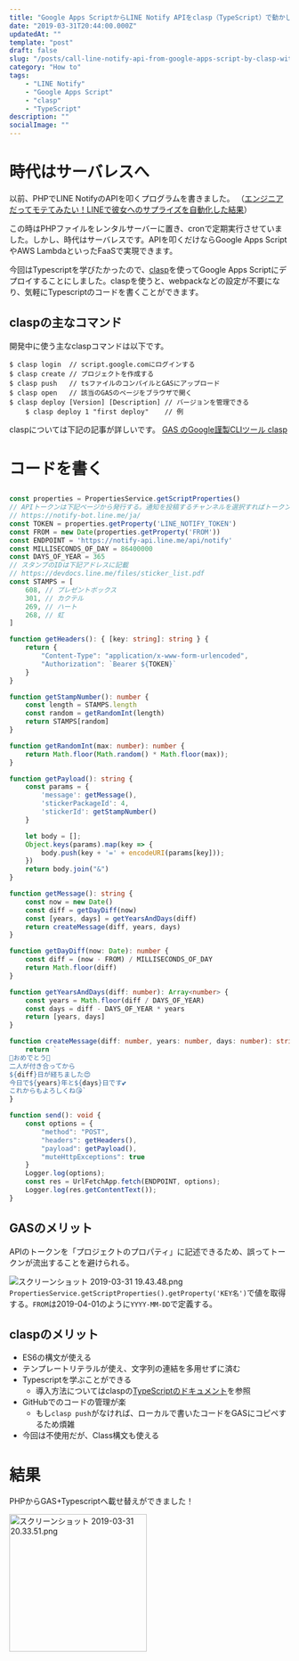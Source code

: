 ```yaml
---
title: "Google Apps ScriptからLINE Notify APIをclasp（TypeScript）で動かした"
date: "2019-03-31T20:44:00.000Z"
updatedAt: ""
template: "post"
draft: false
slug: "/posts/call-line-notify-api-from-google-apps-script-by-clasp-with-typescript"
category: "How to"
tags:
    - "LINE Notify"
    - "Google Apps Script"
    - "clasp"
    - "TypeScript"
description: ""
socialImage: ""
---
```


# 時代はサーバレスへ
以前、PHPでLINE NotifyのAPIを叩くプログラムを書きました。
（[エンジニアだってモテてみたい！LINEで彼女へのサプライズを自動化した結果](https://qiita.com/Panda_Program/items/827999a3eb7e6d73713c)）

この時はPHPファイルをレンタルサーバーに置き、cronで定期実行させていました。しかし、時代はサーバレスです。APIを叩くだけならGoogle Apps ScriptやAWS LambdaといったFaaSで実現できます。

今回はTypescriptを学びたかったので、[clasp](https://github.com/google/clasp)を使ってGoogle Apps Scriptにデプロイすることにしました。claspを使うと、webpackなどの設定が不要になり、気軽にTypescriptのコードを書くことができます。

## claspの主なコマンド
開発中に使う主なclaspコマンドは以下です。

```
$ clasp login  // script.google.comにログインする
$ clasp create // プロジェクトを作成する
$ clasp push   // tsファイルのコンパイルとGASにアップロード
$ clasp open   // 該当のGASのページをブラウザで開く
$ clasp deploy [Version] [Description] // バージョンを管理できる
    $ clasp deploy 1 "first deploy"    // 例
```

claspについては下記の記事が詳しいです。
[GAS のGoogle謹製CLIツール clasp](https://qiita.com/HeRo/items/4e65dcc82783b2766c03)

# コードを書く
## 
```app.ts
const properties = PropertiesService.getScriptProperties()
// APIトークンは下記ページから発行する。通知を投稿するチャンネルを選択すればトークンが発行される。
// https://notify-bot.line.me/ja/
const TOKEN = properties.getProperty('LINE_NOTIFY_TOKEN')
const FROM = new Date(properties.getProperty('FROM'))
const ENDPOINT = 'https://notify-api.line.me/api/notify'
const MILLISECONDS_OF_DAY = 86400000
const DAYS_OF_YEAR = 365
// スタンプのIDは下記アドレスに記載
// https://devdocs.line.me/files/sticker_list.pdf
const STAMPS = [
    608, // プレゼントボックス
    301, // カクテル
    269, // ハート
    268, // 虹
]

function getHeaders(): { [key: string]: string } {
    return {
        "Content-Type": "application/x-www-form-urlencoded",
        "Authorization": `Bearer ${TOKEN}`
    }
}

function getStampNumber(): number {
    const length = STAMPS.length
    const random = getRandomInt(length)
    return STAMPS[random]
}

function getRandomInt(max: number): number {
    return Math.floor(Math.random() * Math.floor(max));
}

function getPayload(): string {
    const params = {
        'message': getMessage(),
        'stickerPackageId': 4,
        'stickerId': getStampNumber()
    }

    let body = [];
    Object.keys(params).map(key => {
        body.push(key + '=' + encodeURI(params[key]));
    })
    return body.join("&")
}

function getMessage(): string {
    const now = new Date()
    const diff = getDayDiff(now)
    const [years, days] = getYearsAndDays(diff)
    return createMessage(diff, years, days)
}

function getDayDiff(now: Date): number {
    const diff = (now - FROM) / MILLISECONDS_OF_DAY
    return Math.floor(diff)
}

function getYearsAndDays(diff: number): Array<number> {
    const years = Math.floor(diff / DAYS_OF_YEAR)
    const days = diff - DAYS_OF_YEAR * years
    return [years, days]
}

function createMessage(diff: number, years: number, days: number): string {
    return `
🎉おめでとう🎉
二人が付き合ってから
${diff}日が経ちました😍
今日で${years}年と${days}日です💕
これからもよろしくね😘`
}

function send(): void {
    const options = {
        "method": "POST",
        "headers": getHeaders(),
        "payload": getPayload(),
        "muteHttpExceptions": true
    }
    Logger.log(options);
    const res = UrlFetchApp.fetch(ENDPOINT, options);
    Logger.log(res.getContentText());
}
```

## GASのメリット
APIのトークンを「プロジェクトのプロパティ」に記述できるため、誤ってトークンが流出することを避けられる。

![スクリーンショット 2019-03-31 19.43.48.png](https://qiita-image-store.s3.amazonaws.com/0/229830/b4e2e8a0-89fd-1d2c-314c-add77e17e1d8.png)
`PropertiesService.getScriptProperties().getProperty('KEY名')`で値を取得する。`FROM`は2019-04-01のように`YYYY-MM-DD`で定義する。


## claspのメリット
- ES6の構文が使える
- テンプレートリテラルが使え、文字列の連結を多用せずに済む
- Typescriptを学ぶことができる
    - 導入方法についてはclaspの[TypeScriptのドキュメント](https://github.com/google/clasp/blob/master/docs/typescript.md)を参照
- GitHubでのコードの管理が楽
    - もし`clasp push`がなければ、ローカルで書いたコードをGASにコピペするため煩雑
- 今回は不使用だが、Class構文も使える

# 結果
PHPからGAS+Typescriptへ載せ替えができました！

<img width="247" alt="スクリーンショット 2019-03-31 20.33.51.png" src="https://qiita-image-store.s3.amazonaws.com/0/229830/6b70de8c-45e9-eef5-fbd8-c4edb3064712.png">
